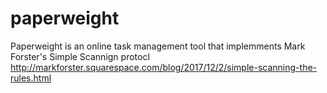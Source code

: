 # paperweight
Paperweight is an online task management tool that implemments Mark Forster's Simple Scannign protocl http://markforster.squarespace.com/blog/2017/12/2/simple-scanning-the-rules.html
